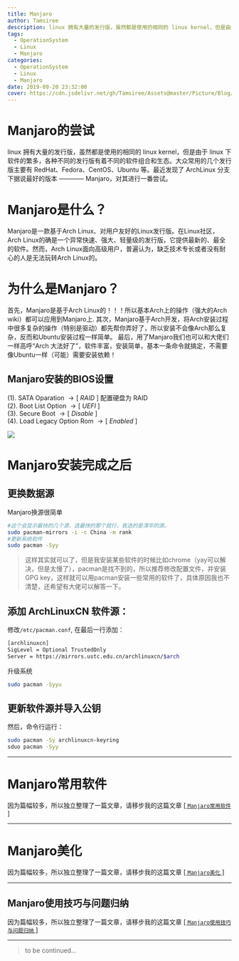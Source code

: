 ```yaml
---
title: Manjaro
author: Tamsiree
description: linux 拥有大量的发行版，虽然都是使用的相同的 linux kernel，但是由于 linux 下软件的繁多，各种不同的发行版有着不同的软件组合和生态。大众常用的几个发行版主要有 RedHat、Fedora、CentOS、Ubuntu 等。最近发现了 ArchLinux 分支下据说最好的版本 ———— Manjaro，对其进行一番尝试。
tags:
  - OperationSystem
  - Linux
  - Manjaro
categories:
  - OperationSystem
  - Linux
  - Manjaro
date: 2019-09-20 23:32:00
cover: https://cdn.jsdelivr.net/gh/Tamsiree/Assets@master/Picture/Blog/Cover/109951163042681715.jpg
---
```

# Manjaro的尝试

linux 拥有大量的发行版，虽然都是使用的相同的 linux kernel，但是由于 linux 下软件的繁多，各种不同的发行版有着不同的软件组合和生态。大众常用的几个发行版主要有 RedHat、Fedora、CentOS、Ubuntu 等。最近发现了 ArchLinux 分支下据说最好的版本 ———— Manjaro，对其进行一番尝试。

# Manjaro是什么？

Manjaro是一款基于Arch Linux、对用户友好的Linux发行版。在Linux社区，Arch Linux的确是一个异常快速、强大、轻量级的发行版，它提供最新的、最全的软件。然而，Arch Linux面向高级用户，普遍认为，缺乏技术专长或者没有耐心的人是无法玩转Arch Linux的。

# 为什么是Manjaro？

首先，Manjaro是基于Arch Linux的！！！所以基本Arch上的操作（强大的Arch wiki）都可以应用到Manjaro上.
其次，Manjaro基于Arch开发，将Arch安装过程中很多复杂的操作（特别是驱动）都先帮你弄好了，所以安装不会像Arch那么复杂，反而和Ubuntu安装过程一样简单。
最后，用了Manjaro我们也可以和大佬们一样高呼“Arch 大法好了”，软件丰富，安装简单，基本一条命令就搞定，不需要像Ubuntu一样（可能）需要安装依赖！

## Manjaro安装的BIOS设置
(1).  SATA Oparation $\to [\ RAID\ ]$ 配置硬盘为 RAID  
(2).  Boot List Option $\to [\ UEFI\ ]$  
(3).  Secure Boot $\to [\ Disable\ ]$  
(4).  Load Legacy Option Rom $\to [\ Enabled\ ]$

![](https://cdn.jsdelivr.net/gh/Tamsiree/Assets@master/Picture/Manjaro_screenShot.png)

# Manjaro安装完成之后
## 更换数据源
Manjaro换源很简单  
```bash
#这个会显示最快的几个源，选最快的那个就行，我选的是清华的源。  
sudo pacman-mirrors -i -c China -m rank
#更新系统软件  
sudo pacman -Syy
```

> 这样其实就可以了，但是我安装某些软件的时候比如chrome（yay可以解决，但是太慢了），pacman是找不到的，所以推荐修改配置文件，并安装GPG key，这样就可以用pacman安装一些常用的软件了，具体原因我也不清楚，还希望有大佬可以解答一下。

## 添加 **ArchLinuxCN**  软件源：
修改`/etc/pacman.conf`, 在最后一行添加：  

```bash
[archlinuxcn]
SigLevel = Optional TrustedOnly
Server = https://mirrors.ustc.edu.cn/archlinuxcn/$arch
```

升级系统
```bash
sudo pacman -Syyu
```

## 更新软件源并导入公钥
然后，命令行运行：
```bash
sudo pacman -Sy archlinuxcn-keyring
sduo pacman -Syy
```

---

# Manjaro常用软件

因为篇幅较多，所以独立整理了一篇文章，请移步我的这篇文章 [[ `Manjaro常用软件` ]](https://tamsiree.com/操作系统/Linux/Manjaro/Manjaro常用软件/)

---

# Manjaro美化
因为篇幅较多，所以独立整理了一篇文章，请移步我的这篇文章 [[ `Manjaro美化` ]](https://tamsiree.com/操作系统/Linux/Manjaro/Manjaro美化/)

---

## Manjaro使用技巧与问题归纳

因为篇幅较多，所以独立整理了一篇文章，请移步我的这篇文章 [[ `Manjaro使用技巧与问题归纳` ]](https://tamsiree.com/操作系统/Linux/Manjaro/Manjaro使用技巧与问题归纳/)

----
> to be continued...